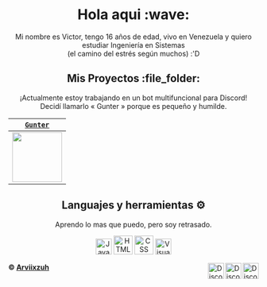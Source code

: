 <h1  align="center">Hola aqui :wave:</h1>

<p align="center">Mi nombre es Victor, tengo 16 años de edad, vivo en Venezuela y quiero estudiar Ingeniería en Sistemas <br>(el camino del estrés según muchos) :'D</p>

<h2 align="center">Mis Proyectos :file_folder:</h2>

<p align="center"> ¡Actualmente estoy trabajando en un bot multifuncional para Discord! <br> Decidí llamarlo « Gunter » porque es pequeño y humilde.

| <a href="https://discord.com/oauth2/authorize?client_id=908862622672236635&scope=bot&permissions=8" target="_blank">`Gunter`</a> | 
| :---: | 
<img align='center' src='https://cdn.discordapp.com/attachments/909121957562314803/912077715715280936/download.png' width="100px"  height='100px'> |
  

<h2 align="center">Languajes y herramientas ⚙️</h2>

<p align="center"> Aprendo lo mas que puedo, pero soy retrasado.

  <p align="center"> 
  <img alt="Java Script" src='https://cdn.discordapp.com/attachments/909121957562314803/911466546533130270/javascript.jpg' height='32px' />
  <img alt="HTML5" src='https://cdn.discordapp.com/emojis/911470270517235772.png' height='38px' /> 
  <img alt="CSS" src='https://cdn.discordapp.com/emojis/911470302268121108.png' height='38px' /> 
  <img alt="Visual Studio Code" src='https://cdn.discordapp.com/attachments/909121957562314803/912394706263113819/Vstudiocode.png' height='32px' />
</p> 

<!--a
<summary><a align ="center">🔎 Estadisticas </a></summary>
<a href="https://github.com/anuraghazra/convoychat">
  <img align="center" src="https://github-readme-stats.vercel.app/api?username=Arviixzuh&show_icons=true&theme=onedark" />
</a> 
a-->

[discord]: https://discord.gg/U8APdjGQNq
[twitter]: https://twitter.com/Arviixzuh_
[youtube]: https://www.youtube.com/channel/UCSAafU0GMeeVK_wcmyrWAMg

[<img align="right" alt="Discord" width="32px" src="https://cdn.discordapp.com/attachments/909121957562314803/911759734871314503/Discord.png.png" />][discord]
[<img align="right" alt="Discord" width="32px" src="https://cdn.discordapp.com/attachments/909121957562314803/911759758103560212/Twitter.png.png" />][twitter]
[<img align="right" alt="Discord" width="32px" src="https://cdn.discordapp.com/attachments/909121957562314803/911760985143017472/Youtube.png.png" />][youtube]

**© [Arviixzuh](https://github.com/Arviixzuh)**
